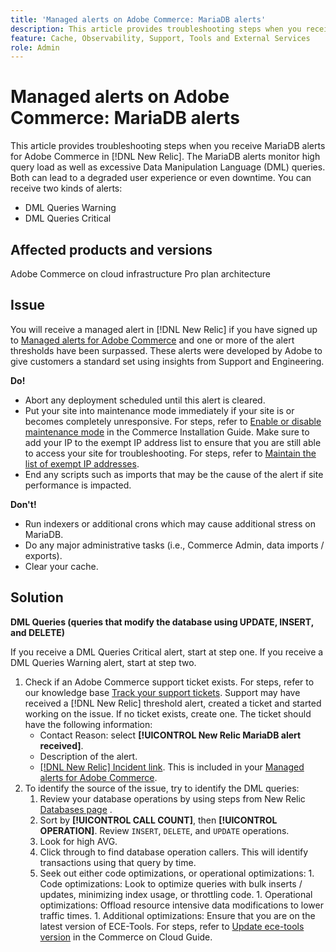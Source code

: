 ```yaml
---
title: 'Managed alerts on Adobe Commerce: MariaDB alerts'
description: This article provides troubleshooting steps when you receive MariaDB alerts for Adobe Commerce in [!DNL New Relic]. The MariaDB alerts monitor high query load as well as excessive Data Manipulation Language (DML) queries. Both can lead to a degraded user experience or even downtime. You can receive two kinds of alerts.
feature: Cache, Observability, Support, Tools and External Services
role: Admin
---
```

# Managed alerts on Adobe Commerce: MariaDB alerts

This article provides troubleshooting steps when you receive MariaDB alerts for Adobe Commerce in [!DNL New Relic]. The MariaDB alerts monitor high query load as well as excessive Data Manipulation Language (DML) queries. Both can lead to a degraded user experience or even downtime. You can receive two kinds of alerts:

* DML Queries Warning
* DML Queries Critical

## Affected products and versions

Adobe Commerce on cloud infrastructure Pro plan architecture

## Issue

You will receive a managed alert in [!DNL New Relic] if you have signed up to [Managed alerts for Adobe Commerce](managed-alerts-for-magento-commerce.md) and one or more of the alert thresholds have been surpassed. These alerts were developed by Adobe to give customers a standard set using insights from Support and Engineering.

 **Do!**

* Abort any deployment scheduled until this alert is cleared.
* Put your site into maintenance mode immediately if your site is or becomes completely unresponsive. For steps, refer to [Enable or disable maintenance mode](https://experienceleague.adobe.com/en/docs/commerce-operations/installation-guide/tutorials/maintenance-mode) in the Commerce Installation Guide. Make sure to add your IP to the exempt IP address list to ensure that you are still able to access your site for troubleshooting. For steps, refer to [Maintain the list of exempt IP addresses](https://experienceleague.adobe.com/en/docs/commerce-operations/installation-guide/tutorials/maintenance-mode#maintain-the-list-of-exempt-ip-addresses).
* End any scripts such as imports that may be the cause of the alert if site performance is impacted.

 **Don't!**

* Run indexers or additional crons which may cause additional stress on MariaDB.
* Do any major administrative tasks (i.e., Commerce Admin, data imports / exports).
* Clear your cache.

## Solution

**DML Queries (queries that modify the database using UPDATE, INSERT, and DELETE)**

If you receive a DML Queries Critical alert, start at step one. If you receive a DML Queries Warning alert, start at step two.

1. Check if an Adobe Commerce support ticket exists. For steps, refer to our knowledge base [Track your support tickets](https://experienceleague.adobe.com/en/docs/commerce-knowledge-base/kb/help-center-guide/magento-help-center-user-guide#track-support-case). Support may have received a [!DNL New Relic] threshold alert, created a ticket and started working on the issue. If no ticket exists, create one. The ticket should have the following information:
    * Contact Reason: select **[!UICONTROL New Relic MariaDB alert received]**.
    * Description of the alert.
    * [[!DNL New Relic] Incident link](https://docs.newrelic.com/docs/alerts-applied-intelligence/new-relic-alerts/alert-incidents/view-violation-event-details-incidents). This is included in your [Managed alerts for Adobe Commerce](managed-alerts-for-magento-commerce.md).
1. To identify the source of the issue, try to identify the DML queries:
    1. Review your database operations by using steps from New Relic [Databases page](https://docs.newrelic.com/docs/apm/apm-ui-pages/monitoring/databases-page-view-operations-throughput-response-time) .
    1. Sort by **[!UICONTROL CALL COUNT]**, then **[!UICONTROL OPERATION]**. Review `INSERT`, `DELETE`, and `UPDATE` operations.
    1. Look for high AVG.
    1. Click through to find database operation callers. This will identify transactions using that query by time.
    1. Seek out either code optimizations, or operational optimizations:
              1. Code optimizations: Look to optimize queries with bulk inserts / updates, minimizing index usage, or throttling code.
              1. Operational optimizations: Offload resource intensive data modifications to lower traffic times.
              1. Additional optimizations: Ensure that you are on the latest version of ECE-Tools. For steps, refer to [Update ece-tools version](https://experienceleague.adobe.com/en/docs/commerce-on-cloud/user-guide/dev-tools/ece-tools/update-package) in the Commerce on Cloud Guide. 
